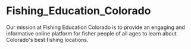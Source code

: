 # Fishing_Education_Colorado
Our mission at Fishing Education Colorado is to provide an engaging and informative online platform for fisher people of all ages to learn about Colorado's best fishing locations.
